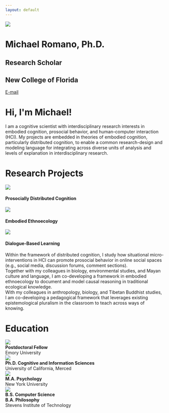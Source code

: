 ```yaml
---
layout: default
---
```


<div class="my-flex my-hero-profile">
  <div class="my-col-33">
    <img src="/assets/img/profile.jpg">
  </div>
  <div class="my-col-67">
    <h1>Michael Romano, Ph.D.</h1>
    <h2>Research Scholar</h2>
    <h2>New College of Florida</h2>
    <p><a href="mailto:mromano@ncf.edu">E-mail</a></p>
  </div>
</div>

# Hi, I'm Michael!

I am a cognitive scientist with interdisciplinary research interests in embodied cognition, prosocial behavior, and human-computer interaction (HCI). My projects are embedded in theories of embodied cognition, particularly distributed cognition, to enable a common research-design and modeling language for integrating across diverse units of analysis and levels of explanation in interdisciplinary research.

# Research Projects

<div class="my-flex">
  <div class="my-col-100 my-center-text">
    <div class="my-col-33">
      <img src="/assets/img/prosocial.jpg">
      <h4>Prosocially Distributed Cognition</h4>
    </div>
    <div class="my-col-33">
      <img src="/assets/img/soil.jpg">
      <h4>Embodied Ethnoecology</h4>
    </div>
    <div class="my-col-33">
      <img src="/assets/img/knowledge.jpg">
      <h4>Dialogue-Based Learning</h4>
    </div>
  </div>
  <div class="my-col-100">
    <div class="my-col-33">
      Within the framework of distributed cognition, I study how situational micro-interventions in HCI can promote prosocial behavior in online social spaces (e.g., social media, discussion forums, comment sections).
    </div>
    <div class="my-col-33">
      Together with my colleagues in biology, environmental studies, and Mayan culture and language, I am co-developing a framework in embodied ethnoecology to document and model causal reasoning in traditional ecological knowledge.
    </div>
    <div class="my-col-33">
      With my colleagues in anthropology, biology, and Tibetan Buddhist studies, I am co-developing a pedagogical framework that leverages existing epistemological pluralism in the classroom to teach across ways of knowing.
    </div>
  </div>
</div>

# Education

<div class="my-flex">
  <div class="my-col-25">
    <img src="/assets/img/emory.png">
  </div>
  <div class="my-col-75">
    <b>Postdoctoral Fellow</b><br>
    Emory University
  </div>
  
  <div class="my-col-25">
    <img src="/assets/img/ucmerced.png">
  </div>
  <div class="my-col-75">
    <b>Ph.D. Cognitive and Information Sciences</b><br>
    University of California, Merced
  </div>
  
  <div class="my-col-25">
    <img src="/assets/img/nyu.png">
  </div>
  <div class="my-col-75">
    <b>M.A. Psychology</b><br>
    New York University
  </div>
  
  <div class="my-col-25">
    <img src="/assets/img/stevens.png">
  </div>
  <div class="my-col-75">
    <b>B.S. Computer Science</b><br>
    <b>B.A. Philosophy</b><br>
    Stevens Institute of Technology
  </div>
</div>
